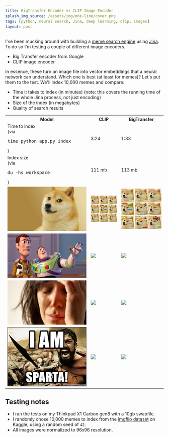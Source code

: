 ```yaml
---
title: BigTransfer Encoder vs CLIP Image Encoder
splash_img_source: /assets/img/one-line/cover.png
tags: [python, neural search, Jina, deep learning, clip, images]
layout: post
---
```


I've been mucking around with building a [meme search engine](https://examples.jina.ai) using [Jina](https://github.com/jina-ai/jina/). To do so I'm testing a couple of different image encoders. 

- Big Transfer encoder from Google
- CLIP image encoder

In essence, these turn an image file into vector embeddings that a neural network can understand. Which one is best (at least for memes)? Let's put them to the test. We'll index 10,000 memes and compare:

- Time it takes to index (in minutes) (note: this covers the running time of the whole Jina process, not just encoding)
- Size of the index (in megabytes)
- Quality of search results

<table>
  <tr>
    <th>
      Model
    </th>
    <th>
      CLIP
    </th>
    <th>
      BigTransfer
    </th>
  </tr>
  <tr>
    <td>Time to index<br>(via <pre>time python app.py index</pre>)</td>
    <td>3:24</td>
    <td>1:33</td>
  </tr>
  <tr>
    <td>Index size<br>(via <pre>du -hs workspace</pre>)</td>
    <td>111 mb</td>
    <td>113 mb</td>
  </tr>
  <tr>
    <td><img src="/assets/img/image-encoders/inputs/doge.jpg"></td>
    <td><img src="/assets/img/image-encoders/clip/doge.png"></td>
    <td><img src="/assets/img/image-encoders/bit/doge.png"></td>
  </tr>
  <tr>
    <td><img src="/assets/img/image-encoders/inputs/xx-everywhere.jpg"></td>
    <td><img src="/assets/img/image-encoders/clip/xx-everywhere.jpg"></td>
    <td><img src="/assets/img/image-encoders/bit/xx-everywhere.jpg"></td>
  </tr>
  <tr>
    <td><img src="/assets/img/image-encoders/inputs/crying-woman.jpg"></td>
    <td><img src="/assets/img/image-encoders/clip/crying-woman.jpg"></td>
    <td><img src="/assets/img/image-encoders/bit/crying-woman.jpg"></td>
  </tr>
  <tr>
    <td><img src="/assets/img/image-encoders/inputs/sparta.jpg"></td>
    <td><img src="/assets/img/image-encoders/clip/sparta.jpg"></td>
    <td><img src="/assets/img/image-encoders/bit/sparta.jpg"></td>
  </tr>
  
  
</table>

## Testing notes

- I ran the tests on my Thinkpad X1 Carbon gen8 with a 10gb swapfile.
- I randomly chose 10,000 memes to index from the [imgflip dataset]() on Kaggle, using a random seed of `42`.
- All images were normalized to 96x96 resolution.
